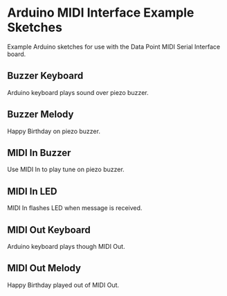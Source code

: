 # Arduino MIDI Interface Example Sketches

Example Arduino sketches for use with the Data Point MIDI Serial Interface board.

## Buzzer Keyboard

Arduino keyboard plays sound over piezo buzzer.

## Buzzer Melody

Happy Birthday on piezo buzzer.

## MIDI In Buzzer

Use MIDI In to play tune on piezo buzzer.

## MIDI In LED

MIDI In flashes LED when message is received.

## MIDI Out Keyboard

Arduino keyboard plays though MIDI Out.

## MIDI Out Melody

Happy Birthday played out of MIDI Out.
